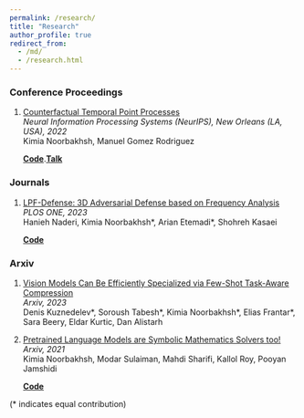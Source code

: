 ```yaml
---
permalink: /research/
title: "Research"
author_profile: true
redirect_from: 
  - /md/
  - /research.html
---
```

### Conference Proceedings
1. [Counterfactual Temporal Point Processes](https://proceedings.neurips.cc/paper_files/paper/2022/file/9d3faa41886997cfc2128b930077fa49-Paper-Conference.pdf)  
  *Neural Information Processing Systems (NeurIPS), New Orleans (LA, USA), 2022*   
  Kimia Noorbakhsh, Manuel Gomez Rodriguez
  
    **[Code](https://github.com/Networks-Learning/counterfactual-tpp)**.**[Talk](https://recorder-v3.slideslive.com/?share=73262&s=a9e670b0-7006-47ad-8b08-eefb96e2909f)**

### Journals
1. [LPF-Defense: 3D Adversarial Defense based on Frequency Analysis](https://journals.plos.org/plosone/article?id=10.1371/journal.pone.0271388)  
  *PLOS ONE, 2023*   
  Hanieh Naderi, Kimia Noorbakhsh\*, Arian Etemadi\*, Shohreh Kasaei
  
    **[Code](https://github.com/kimianoorbakhsh/LPF-Defense)**

### Arxiv
1. [Vision Models Can Be Efficiently Specialized via Few-Shot Task-Aware Compression](https://arxiv.org/abs/2303.14409)  
  *Arxiv, 2023*   
  Denis Kuznedelev\*, Soroush Tabesh\*, Kimia Noorbakhsh\*, Elias Frantar\*, Sara Beery, Eldar Kurtic, Dan Alistarh 
1. [Pretrained Language Models are Symbolic Mathematics Solvers too!](https://arxiv.org/abs/2110.03501)  
  *Arxiv, 2021*   
  Kimia Noorbakhsh, Modar Sulaiman, Mahdi Sharifi, Kallol Roy, Pooyan Jamshidi
  
    **[Code](https://github.com/softsys4ai/differentiable-proving)**

(\* indicates equal contribution)

